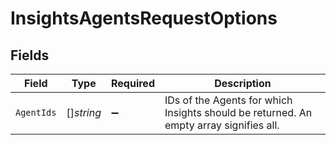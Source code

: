# InsightsAgentsRequestOptions


## Fields

| Field                                                                                  | Type                                                                                   | Required                                                                               | Description                                                                            |
| -------------------------------------------------------------------------------------- | -------------------------------------------------------------------------------------- | -------------------------------------------------------------------------------------- | -------------------------------------------------------------------------------------- |
| `AgentIds`                                                                             | []*string*                                                                             | :heavy_minus_sign:                                                                     | IDs of the Agents for which Insights should be returned. An empty array signifies all. |